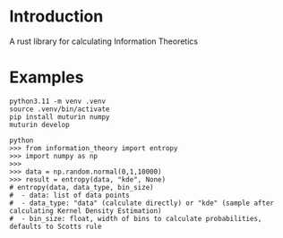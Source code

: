 # Introduction
A rust library for calculating Information Theoretics

# Examples
```
python3.11 -m venv .venv
source .venv/bin/activate
pip install muturin numpy
muturin develop
```

```
python
>>> from information_theory import entropy
>>> import numpy as np
>>>
>>> data = np.random.normal(0,1,10000)
>>> result = entropy(data, "kde", None)
# entropy(data, data_type, bin_size)
#  - data: list of data points
#  - data_type: "data" (calculate directly) or "kde" (sample after calculating Kernel Density Estimation)
#  - bin_size: float, width of bins to calculate probabilities, defaults to Scotts rule
```
